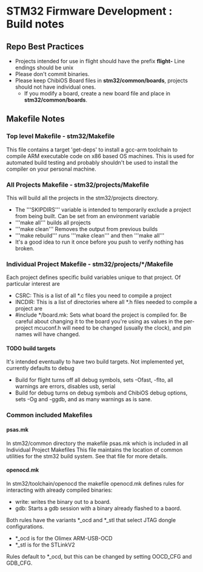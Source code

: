 # STM32 Firmware Development : Build notes

## Repo Best Practices
- Projects intended for use in flight should have the prefix **flight-** Line endings should be unix
- Please don't commit binaries. 
- Please keep ChibiOS Board files in **stm32/common/boards**, projects should not have individual ones.
    - If you modify a board, create a new board file and place in **stm32/common/boards**.

## Makefile Notes

### Top level Makefile - stm32/Makefile

This file contains a target 'get-deps' to install a gcc-arm toolchain to compile ARM executable code on x86 based OS machines.
This is used for automated build testing and probably shouldn't be used to install the compiler on your personal machine.

### All Projects Makefile - stm32/projects/Makefile

This will build all the projects in the stm32/projects directory.
- The '''SKIPDIRS''' variable is intended to temporarily exclude a project from being built. Can be set from an environment variable
- '''make all''' builds all projects
- '''make clean''' Removes the output from previous builds
- '''make rebuild''' runs '''make clean''' and then '''make all'''
- It's a good idea to run it once before you push to verify nothing has broken.

### Individual Project Makefile - stm32/projects/*/Makefile

Each project defines specific build variables unique to that project. Of particular interest are
 - CSRC: This is a list of all *.c files you need to compile a project
 - INCDIR: This is a list of directories where all *.h files needed to compile a project are
 - #include */board.mk: Sets what board the project is compiled for. Be careful about changing it
to the board you're using as values in the per-project mcuconf.h will need to be changed (usually the clock), and
pin names will have changed.

#### TODO build targets
It's intended eventually to have two build targets. Not implemented yet, currently defaults to debug
- Build for flight turns off all debug symbols, sets -Ofast, -flto, all warnings are errors, disables usb, serial
- Build for debug turns on debug symbols and ChibiOS debug options, sets -Og and -ggdb, and as many warnings as is sane.

### Common included Makefiles

#### psas.mk
In stm32/common directory the makefile psas.mk which is included in all Individual Project Makefiles
This file maintains the location of common utilities for the stm32 build system. See that file for more details.

#### openocd.mk
In stm32/toolchain/openocd the makefile openocd.mk defines rules for interacting with already compiled binaries:
 - write: writes the binary out to a board.
 - gdb: Starts a gdb session with a binary already flashed to a baord.

Both rules have the variants *_ocd and *_stl that select JTAG dongle configurations.
 - *_ocd is for the Olimex ARM-USB-OCD
 - *_stl is for the STLinkV2

Rules default to *_ocd, but this can be changed by setting OOCD_CFG and GDB_CFG.

